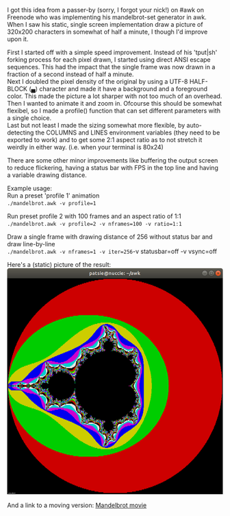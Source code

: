 
I got this idea from a passer-by (sorry, I forgot your nick!) on #awk on Freenode who was implementing his mandelbrot-set generator in awk.  
When I saw his static, single screen implementation draw a picture of 320x200 characters in somewhat of half a minute, I though I'd improve upon it.

First I started off with a simple speed improvement. Instead of his 'tput|sh' forking process for each pixel drawn, I started using direct ANSI escape sequences. This had the impact that the single frame was now drawn in a fraction of a second instead of half a minute.  
Next I doubled the pixel density of the original by using a UTF-8 HALF-BLOCK (▄) character and made it have a background and a foreground color. This made the picture a lot sharper with not too much of an overhead.  
Then I wanted to animate it and zoom in. Ofcourse this should be somewhat flexibel, so I made a profile() function that can set different parameters with a single choice.  
Last but not least I made the sizing somewhat more flexible, by auto-detecting the COLUMNS and LINES environment variables (they need to be exported to work) and to get some 2:1 aspect ratio as to not stretch it weirdly in either way. (i.e. when your terminal is 80x24)

There are some other minor improvements like buffering the output screen to reduce flickering, having a status bar with FPS in the top line and having a variable drawing distance.

Example usage:  
Run a preset 'profile 1' animation  
`./mandelbrot.awk -v profile=1`

Run preset profile 2 with 100 frames and an aspect ratio of 1:1  
`./mandelbrot.awk -v profile=2 -v nframes=100 -v ratio=1:1`

Draw a single frame with drawing distance of 256 without status bar and draw line-by-line  
`./mandelbrot.awk -v nframes=1 -v iter=256`-v statusbar=off -v vsync=off

Here's a (static) picture of the result:
![Mandelbrot image](/mandelbrot.jpg)

And a link to a moving version: [Mandelbrot movie](https://www.youtube.com/watch?v=yvru2ZmiAxM)

